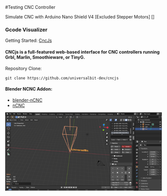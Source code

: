 
#Testing CNC Controller 

Simulate CNC with Arduino Nano Shield V4 [Excluded Stepper Motors]
[]


### Gcode Visualizer
Getting Started:  [CncJs](https://github.com/cncjs/cncjs#getting-started)

#### CNCjs is a full-featured web-based interface for CNC controllers running Grbl, Marlin, Smoothieware, or TinyG.

Repository Clone:
``` 
git clone https://github.com/universalbit-dev/cncjs
``` 

#### Blender NCNC Addon: 
 * [blender-nCNC](https://github.com/BlenderCN-Org/blender-nCNC)
 * [nCNC](https://github.com/darus90/nCNC)



![Ncnc](https://github.com/universalbit-dev/CNC-Router/blob/main/CNC%20Router/grbl-simulator/2022-ncnc.png)
